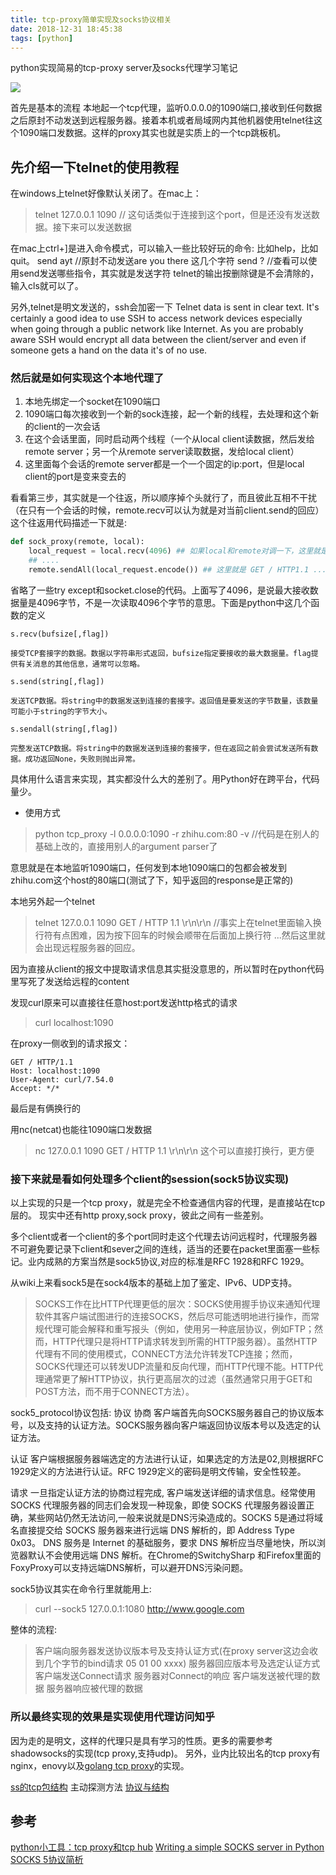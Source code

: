 ```yaml
---
title: tcp-proxy简单实现及socks协议相关
date: 2018-12-31 18:45:38
tags: [python]
---
```


python实现简易的tcp-proxy server及socks代理学习笔记

![](https://www.haldir66.ga/static/imgs/MountainDayJapan_EN-AU8690491173_1920x1080.jpg)
<!--more-->


首先是基本的流程
本地起一个tcp代理，监听0.0.0.0的1090端口,接收到任何数据之后原封不动发送到远程服务器。接着本机或者局域网内其他机器使用telnet往这个1090端口发数据。这样的proxy其实也就是实质上的一个tcp跳板机。


## 先介绍一下telnet的使用教程
在windows上telnet好像默认关闭了。在mac上：
> telnet 127.0.0.1 1090 // 这句话类似于连接到这个port，但是还没有发送数据。接下来可以发送数据

在mac上ctrl+]是进入命令模式，可以输入一些比较好玩的命令:
比如help，比如quit。
send ayt //原封不动发送are you there 这几个字符
send ? //查看可以使用send发送哪些指令，其实就是发送字符
telnet的输出按删除键是不会清除的，输入cls就可以了。

另外,telnet是明文发送的，ssh会加密一下
Telnet data is sent in clear text. It's certainly a good idea to use SSH to access network devices especially when going through a public network like Internet. As you are probably aware SSH would encrypt all data between the client/server and even if someone gets a hand on the data it's of no use.


### 然后就是如何实现这个本地代理了
1. 本地先绑定一个socket在1090端口
2. 1090端口每次接收到一个新的sock连接，起一个新的线程，去处理和这个新的client的一次会话
3. 在这个会话里面，同时启动两个线程（一个从local client读数据，然后发给remote server；另一个从remote server读取数据，发给local client）
4. 这里面每个会话的remote server都是一个一个固定的ip:port，但是local client的port是变来变去的

看看第三步，其实就是一个往返，所以顺序掉个头就行了，而且彼此互相不干扰（在只有一个会话的时候，remote.recv可以认为就是对当前client.send的回应）
这个往返用代码描述一下就是:

```python
def sock_proxy(remote, local):
    local_request = local.recv(4096) ## 如果local和remote对调一下，这里就是从remote读数据
    ## ....
    remote.sendAll(local_request.encode()) ## 这里就是 GET / HTTP1.1 ...这种字符串，如果local和remote对调一下，就是发数据给local client
```
省略了一些try except和socket.close的代码。上面写了4096，是说最大接收数据量是4096字节，不是一次读取4096个字节的意思。下面是python中这几个函数的定义
```
s.recv(bufsize[,flag])

接受TCP套接字的数据。数据以字符串形式返回，bufsize指定要接收的最大数据量。flag提供有关消息的其他信息，通常可以忽略。

s.send(string[,flag])

发送TCP数据。将string中的数据发送到连接的套接字。返回值是要发送的字节数量，该数量可能小于string的字节大小。

s.sendall(string[,flag])

完整发送TCP数据。将string中的数据发送到连接的套接字，但在返回之前会尝试发送所有数据。成功返回None，失败则抛出异常。
```

具体用什么语言来实现，其实都没什么大的差别了。用Python好在跨平台，代码量少。
- 使用方式
> python tcp_proxy -l 0.0.0.0:1090 -r zhihu.com:80 -v //代码是在别人的基础上改的，直接用别人的argument parser了

意思就是在本地监听1090端口，任何发到本地1090端口的包都会被发到zhihu.com这个host的80端口(测试了下，知乎返回的response是正常的)

本地另外起一个telnet
> telnet 127.0.0.1 1090
> GET / HTTP 1.1 \r\n\r\n //事实上在telnet里面输入换行符有点困难，因为按下回车的时候会顺带在后面加上换行符
...然后这里就会出现远程服务器的回应。

因为直接从client的报文中提取请求信息其实挺没意思的，所以暂时在python代码里写死了发送给远程的content

发现curl原来可以直接往任意host:port发送http格式的请求
> curl localhost:1090


在proxy一侧收到的请求报文：
```
GET / HTTP/1.1
Host: localhost:1090
User-Agent: curl/7.54.0
Accept: */* 

```
最后是有俩换行的

用nc(netcat)也能往1090端口发数据
> nc 127.0.0.1 1090 
GET / HTTP 1.1 \r\n\r\n 这个可以直接打换行，更方便

### 接下来就是看如何处理多个client的session(sock5协议实现)
以上实现的只是一个tcp proxy，就是完全不检查通信内容的代理，是直接站在tcp层的。
现实中还有http proxy,sock proxy，彼此之间有一些差别。

多个client或者一个client的多个port同时走这个代理去访问远程时，代理服务器不可避免要记录下client和sever之间的连线，适当的还要在packet里面塞一些标记。业内成熟的方案当然是sock5协议,对应的标准是RFC 1928和RFC 1929。

从wiki上来看sock5是在sock4版本的基础上加了鉴定、IPv6、UDP支持。
> SOCKS工作在比HTTP代理更低的层次：SOCKS使用握手协议来通知代理软件其客户端试图进行的连接SOCKS，然后尽可能透明地进行操作，而常规代理可能会解释和重写报头（例如，使用另一种底层协议，例如FTP；然而，HTTP代理只是将HTTP请求转发到所需的HTTP服务器）。虽然HTTP代理有不同的使用模式，CONNECT方法允许转发TCP连接；然而，SOCKS代理还可以转发UDP流量和反向代理，而HTTP代理不能。HTTP代理通常更了解HTTP协议，执行更高层次的过滤（虽然通常只用于GET和POST方法，而不用于CONNECT方法）。

sock5_protocol协议包括:
协议
协商
客户端首先向SOCKS服务器自己的协议版本号，以及支持的认证方法。SOCKS服务器向客户端返回协议版本号以及选定的认证方法。

认证
客户端根据服务器端选定的方法进行认证，如果选定的方法是02,则根据RFC 1929定义的方法进行认证。RFC 1929定义的密码是明文传输，安全性较差。

请求
一旦指定认证方法的协商过程完成, 客户端发送详细的请求信息。经常使用 SOCKS 代理服务器的同志们会发现一种现象，即使 SOCKS 代理服务器设置正确，某些网站仍然无法访问,一般来说就是DNS污染造成的。SOCKS 5是通过将域名直接提交给 SOCKS 服务器来进行远端 DNS 解析的，即 Address Type 0x03。 DNS 服务是 Internet 的基础服务，要求 DNS 解析应当尽量地快，所以浏览器默认不会使用远端 DNS 解析。在Chrome的SwitchySharp 和Firefox里面的FoxyProxy可以支持远端DNS解析，可以避开DNS污染问题。

sock5协议其实在命令行里就能用上:
> curl --sock5 127.0.0.1:1080 http://www.google.com



整体的流程:
>客户端向服务器发送协议版本号及支持认证方式(在proxy server这边会收到几个字节的bind请求
05 01 00 xxxx)
服务器回应版本号及选定认证方式
客户端发送Connect请求
服务器对Connect的响应
客户端发送被代理的数据
服务器响应被代理的数据


### 所以最终实现的效果是实现使用代理访问知乎
因为走的是明文，这样的代理只是具有学习的性质。更多的需要参考shadowsocks的实现(tcp proxy,支持udp)。
另外，业内比较出名的tcp proxy有nginx，enovy以及[golang tcp proxy](https://github.com/google/tcpproxy)的实现。


[ss的tcp包结构](https://blessing.studio/why-do-shadowsocks-deprecate-ota/)
主动探测方法
[协议与结构](https://loggerhead.me/posts/shadowsocks-yuan-ma-fen-xi-xie-yi-yu-jie-gou.html)

## 参考
[python小工具：tcp proxy和tcp hub](http://ichuan.net/post/22/tcp-proxy-and-tcp-hub-in-python/)
[Writing a simple SOCKS server in Python](https://rushter.com/blog/python-socks-server/)
[SOCKS 5协议简析](https://geesun.github.io/posts/2015/09/socks5_protocol.html)